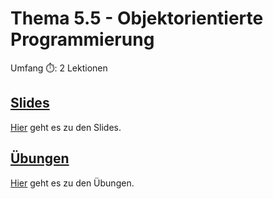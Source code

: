 # Thema 5.5 - Objektorientierte Programmierung

Umfang ⏱️: 2 Lektionen

## [Slides](slides.md)

[Hier](slides.md) geht es zu den Slides.

## [Übungen](excercise.md)

[Hier](excercise.md) geht es zu den Übungen.
